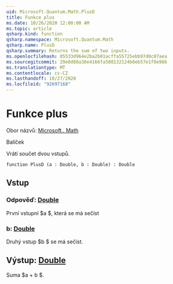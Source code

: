 ```yaml
---
uid: Microsoft.Quantum.Math.PlusD
title: Funkce plus
ms.date: 10/26/2020 12:00:00 AM
ms.topic: article
qsharp.kind: function
qsharp.namespace: Microsoft.Quantum.Math
qsharp.name: PlusD
qsharp.summary: Returns the sum of two inputs.
ms.openlocfilehash: 05533d964e2ba2b01acffa55725ebb97d0c07aea
ms.sourcegitcommit: 29e0d88a30e4166fa580132124b0eb57e1f0e986
ms.translationtype: MT
ms.contentlocale: cs-CZ
ms.lasthandoff: 10/27/2020
ms.locfileid: "92697168"
---
```

# <a name="plusd-function"></a>Funkce plus

Obor názvů: [Microsoft.. Math](xref:Microsoft.Quantum.Math)

Balíček [](https://nuget.org/packages/)


Vrátí součet dvou vstupů.

```qsharp
function PlusD (a : Double, b : Double) : Double
```


## <a name="input"></a>Vstup

### <a name="a--double"></a>Odpověď: [Double](xref:microsoft.quantum.lang-ref.double)

První vstupní $a $, která se má sečíst


### <a name="b--double"></a>b: [Double](xref:microsoft.quantum.lang-ref.double)

Druhý vstup $b $ se má sečíst.



## <a name="output--double"></a>Výstup: [Double](xref:microsoft.quantum.lang-ref.double)

Suma $a + b $.
